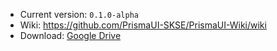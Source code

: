 - Current version: `0.1.0-alpha`
- Wiki: https://github.com/PrismaUI-SKSE/PrismaUI-Wiki/wiki
- Download: [Google Drive](https://drive.google.com/file/d/1j8n18iJJZulp64i-me2cNgcsdRRoi2Zm/view?usp=sharing)
